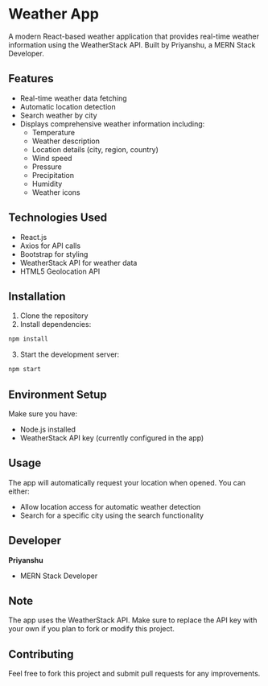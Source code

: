 # Weather App

A modern React-based weather application that provides real-time weather information using the WeatherStack API. Built by Priyanshu, a MERN Stack Developer.

## Features

- Real-time weather data fetching
- Automatic location detection
- Search weather by city
- Displays comprehensive weather information including:
  - Temperature
  - Weather description
  - Location details (city, region, country)
  - Wind speed
  - Pressure
  - Precipitation
  - Humidity
  - Weather icons

## Technologies Used

- React.js
- Axios for API calls
- Bootstrap for styling
- WeatherStack API for weather data
- HTML5 Geolocation API

## Installation

1. Clone the repository
2. Install dependencies:
```bash
npm install
```
3. Start the development server:
```bash
npm start
```

## Environment Setup

Make sure you have:
- Node.js installed
- WeatherStack API key (currently configured in the app)

## Usage

The app will automatically request your location when opened. You can either:
- Allow location access for automatic weather detection
- Search for a specific city using the search functionality

## Developer

**Priyanshu**
- MERN Stack Developer


## Note

The app uses the WeatherStack API. Make sure to replace the API key with your own if you plan to fork or modify this project.

## Contributing

Feel free to fork this project and submit pull requests for any improvements.

